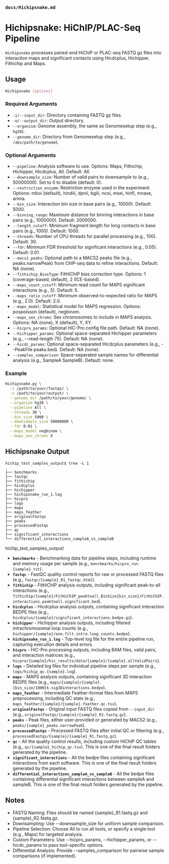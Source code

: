 ### `docs/Hichipsnake.md`

# Hichipsnake: HiChIP/PLAC-Seq Pipeline

`Hichipsnake` processes paired-end HiChIP or PLAC-seq FASTQ gz files into interaction maps and significant contacts using Hicdcplus, Hichipper, Fithichip and Maps.


## Usage
```bash
Hichipsnake [options]
```

### Required Arguments
- `-i/--input_dir`: Directory containing FASTQ gz files.
- `-o/--output_dir`: Output directory.
- `--organism`: Genome assembly, the same as Genomesetup step (e.g., `hg38`).
- `--genome_dir`: Directory from Genomesetup step (e.g., `/abs/path/to/genome`).

### Optional Arguments
- `--pipeline`: Analysis software to use. Options: Maps, Fithichip, Hichipper, Hicdcplus, All. Default: All.
- `--downsample_size`: Number of valid pairs to downsample to (e.g., 50000000). Set to 0 to disable (default: 0).
- `--restriction_enzyme`: Restriction enzyme used in the experiment. Options: mboi (default), hindiii, dpnii, bglii, ncoi, msei, hinfI, mnase, arima.
- `--bin_size`: Interaction bin size in base pairs (e.g., 10000). Default: 5000.
- `--binning_range`: Maximum distance for binning interactions in base pairs (e.g., 1000000). Default: 2000000.
- `--length_cutoff`: Minimum fragment length for long contacts in base pairs (e.g., 1000). Default: 1000.
- `--threads`: Number of CPU threads for parallel processing (e.g., 100). Default: 30.
- `--fdr`: Minimum FDR threshold for significant interactions (e.g., 0.05). Default: 0.01.
- `--macs2_peaks`: Optional path to a MACS2 peaks file (e.g., peaks.narrowPeak) from ChIP-seq data to refine interactions. Default: NA (none).
- `--fithichip_BiasType`: FitHiChIP bias correction type. Options: 1 (coverage-based, default), 2 (ICE-based).
- `--maps_count_cutoff`: Minimum read count for MAPS significant interactions (e.g., 5). Default: 5.
- `--maps_ratio_cutoff`: Minimum observed-to-expected ratio for MAPS (e.g., 2.0). Default: 2.0.
- `--maps_model`: Statistical model for MAPS regression. Options: pospoisson (default), negbinom.
- `--maps_sex_chroms`: Sex chromosomes to include in MAPS analysis. Options: NA (none), X (default), Y, XY.
- `--hicpro_params`: Optional HiC-Pro config file path. Default: NA (none).
- `--hichipper_params`: Optional space-separated Hichipper parameters (e.g., --read-length 75). Default: NA (none).
- `--hicdc_params`: Optional space-separated Hicdcplus parameters (e.g., --PeakFile peaks.bed). Default: NA (none).
- `--samples_comparison`: Space-separated sample names for differential analysis (e.g., SampleA SampleB). Default: none.


### Example
```bash
Hichipsnake.py \
  -i /path/to/your/fastqs/ \
  -o /path/to/your/output/ \
  --genome_dir /path/to/your/genome/ \
  --organism hg38 \
  --pipeline All \
  --threads 30 \
  --bin_size 5000 \
  --downsample_size 50000000 \
  --fdr 0.01 \
  --maps_model negbinom \
  --maps_sex_chroms X
```

## Hichipsnake Output
```
hichip_test_samples_output$ tree -L 1
.
├── benchmarks
├── fastqc
├── fithichip
├── hicdcplus
├── hichipper
├── hichipsnake_run_1.log
├── hicpro
├── logs
├── maps
├── maps_feather
├── originalFastqs
├── peaks
├── processedFastqs
├── qc
├── significant_interactions
└── differential_interactions_sampleA_vs_sampleB
```

hichip_test_samples_output/
- **`benchmarks`** - Benchmarking data for pipeline steps, including runtime and memory usage per sample (e.g., `benchmarks/hicpro_run.{sample}.txt`).
- **`fastqc`** - FastQC quality control reports for raw or processed FASTQ files (e.g., `fastqc/{sample}_R1_fastqc.html`).
- **`fithichip`** - FitHiChIP analysis outputs, including significant peak-to-all interactions (e.g., `fithichip/{sample}/FitHiChIP_peaktoall_BinSize{bin_size}/FitHiChIP.interactions.peaktoall.significant.bed`).
- **`hicdcplus`** - Hicdcplus analysis outputs, containing significant interaction BEDPE files (e.g., `hicdcplus/{sample}/significant_interactions.bedpe.gz`).
- **`hichipper`** - Hichipper analysis outputs, including filtered intrachromosomal loop counts (e.g., `hichipper/{sample}/one.filt.intra.loop_counts.bedpe`).
- **`hichipsnake_run_1.log`** - Top-level log file for the entire pipeline run, capturing execution details and errors.
- **`hicpro`** - HiC-Pro processing outputs, including BAM files, valid pairs, and interaction matrices (e.g., `hicpro/{sample}/hic_results/data/{sample}/{sample}.allValidPairs`).
- **`logs`** - Detailed log files for individual pipeline steps per sample (e.g., `logs/hichip_qc.{sample}.log`).
- **`maps`** - MAPS analysis outputs, containing significant 3D interaction BEDPE files (e.g., `maps/{sample}/{sample}.{bin_size/1000}k.sig3Dinteractions.bedpe`).
- **`maps_feather`** - Intermediate Feather-format files from MAPS preprocessing, including QC stats (e.g., `maps_feather/{sample}/{sample}.feather.qc.tsv`).
- **`originalFastqs`** - Original input FASTQ files copied from `--input_dir` (e.g., `originalFastqs/{sample}/{sample}_R1.fastq.gz`).
- **`peaks`** - Peak files, either user-provided or generated by MACS2 (e.g., `peaks/{sample}_peaks.narrowPeak`).
- **`processedFastqs`** - Processed FASTQ files after initial QC or filtering (e.g., `processedFastqs/{sample}/{sample}_R1.fastq.gz`).
- **`qc`** - All the quality control results, including custom HiChIP QC tables (e.g., `qc/{sample}_hichip_qc.tsv`). This is one of the final result folders generated by the pipeline.
- **`significant_interactions`** - All the bedpe files containing significant interactions from each software. This is one of the final result folders generated by the pipeline.
- **`differential_interactions_sampleA_vs_sampleB`** - All the bedpe files containing differential significant interactions between sampleA and sampleB. This is one of the final result folders generated by the pipeline.

## Notes
- FASTQ Naming: Files should be named {sample}_R1.fastq.gz and {sample}_R2.fastq.gz.
- Downsampling: Use --downsample_size for uniform sample comparison.
- Pipeline Selection: Choose All to run all tools, or specify a single tool (e.g., Maps) for targeted analysis.
- Custom Parameters: Use --hicpro_params, --hichipper_params, or --hicdc_params to pass tool-specific options.
- Differential Analysis: Provide --samples_comparison for pairwise sample comparisons (if implemented).

